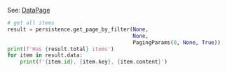 
See: [DataPage](../../../toolkit_api/python/commons/data/data_page/)

```python
# get all items 
result = persistence.get_page_by_filter(None, 
                                        None, 
                                        PagingParams(0, None, True)) 
print(f'Has {result.total} items') 
for item in result.data: 
    print(f'{item.id}, {item.key}, {item.content}')
```
